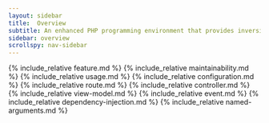```yaml
---
layout: sidebar
title:  Overview
subtitle: An enhanced PHP programming environment that provides inversion of control of a web application or any function
sidebar: overview
scrollspy: nav-sidebar
---
```

{% include_relative feature.md %}
{% include_relative maintainability.md %}
{% include_relative usage.md %}
{% include_relative configuration.md %}
{% include_relative route.md %}
{% include_relative controller.md %}
{% include_relative view-model.md %}
{% include_relative event.md %}
{% include_relative dependency-injection.md %}
{% include_relative named-arguments.md %}
